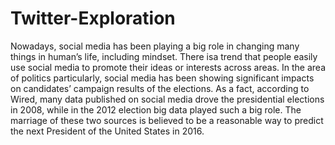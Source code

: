 # Twitter-Exploration
Nowadays, social media has been playing a big role in changing many things in human’s life, including mindset. There isa trend that people easily use social media to promote their ideas or interests across areas. In the area of politics particularly, social media has been showing significant impacts on candidates’ campaign results of the elections. As a fact, according to Wired, many data published on social media drove the presidential elections in 2008, while in the 2012 election big data played such a big role. The marriage of these two sources is believed to be a reasonable way to predict the next President of the United States in 2016.

